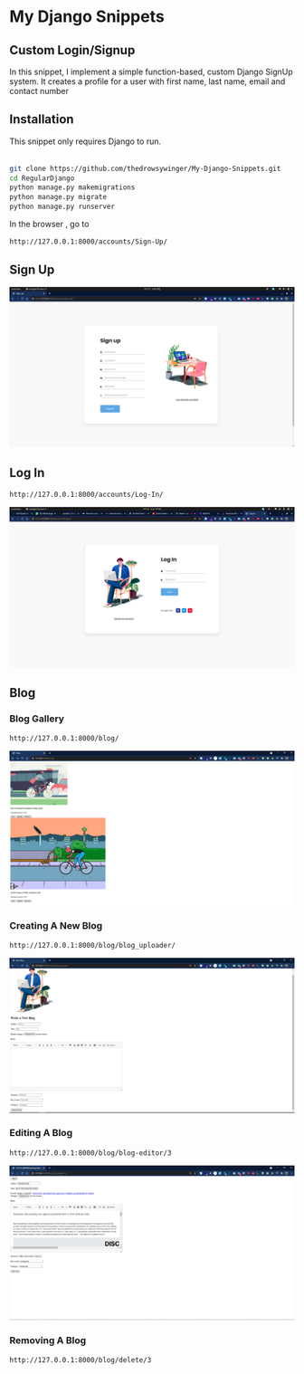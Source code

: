 # My Django Snippets
## Custom Login/Signup

In this snippet, I implement a simple function-based, custom Django SignUp system. 
It creates a profile for a user with first name, last name, email and contact number

## Installation

This snippet only requires Django to run.


```sh

git clone https://github.com/thedrowsywinger/My-Django-Snippets.git
cd RegularDjango
python manage.py makemigrations
python manage.py migrate
python manage.py runserver

```

In the browser , go to

```sh
http://127.0.0.1:8000/accounts/Sign-Up/
```

## Sign Up

![signup page](./images_for_readme/sign_up_ss.png)


## Log In

```sh
http://127.0.0.1:8000/accounts/Log-In/
```

![Login page](./images_for_readme/login_ss.png)

## Blog

### Blog Gallery

```sh
http://127.0.0.1:8000/blog/
```

![blog gallery](./images_for_readme/blog_gallery_ss.PNG)

### Creating A New Blog

```sh
http://127.0.0.1:8000/blog/blog_uploader/
```

![blog create](./images_for_readme/new_blog_ss.PNG)

### Editing A Blog

```sh
http://127.0.0.1:8000/blog/blog-editor/3
```

![blog edit](./images_for_readme/blog_edit_ss.PNG)

### Removing A Blog

```sh
http://127.0.0.1:8000/blog/delete/3
```

